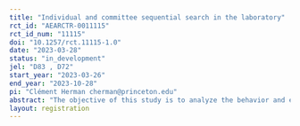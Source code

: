 ```yaml
---
title: "Individual and committee sequential search in the laboratory"
rct_id: "AEARCTR-0011115"
rct_id_num: "11115"
doi: "10.1257/rct.11115-1.0"
date: "2023-03-28"
status: "in_development"
jel: "D83 , D72"
start_year: "2023-03-26"
end_year: "2023-10-28"
pi: "Clément Herman cherman@princeton.edu"
abstract: "The objective of this study is to analyze the behavior and explore the effectiveness of individual and collective sequential search in a laboratory experiment. The design of our experiment is based on the work of Albrecht, Anderson, and Vroman (JET, 2010). Our aim is to evaluate the predictions of that model and identify factors, including behavioral, that were not accounted for. We are particularly interested in understanding the impact of committee size, voting rules, and offer distributions on search duration, strategies adopted by participants, and ultimately, their welfare."
layout: registration
---
```


